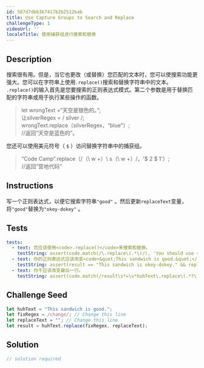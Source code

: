 ```yaml
---
id: 587d7dbb367417b2b2512bab
title: Use Capture Groups to Search and Replace
challengeType: 1
videoUrl: ''
localeTitle: 使用捕获组进行搜索和替换
---
```


## Description
<section id="description">搜索很有用。但是，当它也更改（或替换）您匹配的文本时，您可以使搜索功能更强大。您可以在字符串上使用<code>.replace()</code>搜索和替换字符串中的文本。 <code>.replace()</code>的输入首先是您要搜索的正则表达式模式。第二个参数是用于替换匹配的字符串或用于执行某些操作的函数。 <blockquote> let wrongText =“天空是银色的。”; <br>让silverRegex = / silver /; <br> wrongText.replace（silverRegex，“blue”）; <br> //返回“天空是蓝色的”。 </blockquote>您还可以使用美元符号（ <code>$</code> ）访问替换字符串中的捕获组。 <blockquote> “Code Camp”.replace（/（\ w +）\ s（\ w +）/，&#39;$ 2 $ 1&#39;）; <br> //返回“营地代码” </blockquote></section>

## Instructions
<section id="instructions">写一个正则表达式，以便它搜索字符串<code>&quot;good&quot;</code> 。然后更新<code>replaceText</code>变量，将<code>&quot;good&quot;</code>替换为<code>&quot;okey-dokey&quot;</code> 。 </section>

## Tests
<section id='tests'>

```yml
tests:
  - text: 您应该使用<code>.replace()</code>来搜索和替换。
    testString: assert(code.match(/\.replace\(.*\)/), 'You should use <code>.replace()</code> to search and replace.');
  - text: 你的正则表达式应该改变<code>&quot;This sandwich is good.&quot;</code> <code>&quot;This sandwich is okey-dokey.&quot;</code>
    testString: assert(result == "This sandwich is okey-dokey." && replaceText === "okey-dokey", 'Your regex should change <code>"This sandwich is good."</code> to <code>"This sandwich is okey-dokey."</code>');
  - text: 你不应该改变最后一行。
    testString: assert(code.match(/result\s*=\s*huhText\.replace\(.*?\)/), 'You should not change the last line.');

```

</section>

## Challenge Seed
<section id='challengeSeed'>

<div id='js-seed'>

```js
let huhText = "This sandwich is good.";
let fixRegex = /change/; // Change this line
let replaceText = ""; // Change this line
let result = huhText.replace(fixRegex, replaceText);

```

</div>



</section>

## Solution
<section id='solution'>

```js
// solution required
```
</section>
